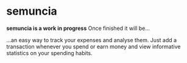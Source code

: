 # semuncia

**semuncia is a work in progress**
Once finished it will be...

...an easy way to track your expenses and analyse them. Just add a
transaction whenever you spend or earn money and view informative statistics
on your spending habits.
